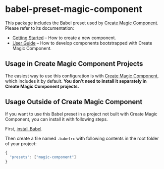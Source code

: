 # babel-preset-magic-component

This package includes the Babel preset used by [Create Magic Component](https://github.com/magic-FE/create-magic-component).  
Please refer to its documentation:

* [Getting Started](https://github.com/magic-FE/create-magic-component/blob/master/README.md#getting-started) – How to create a new component.
* [User Guide](https://github.com/magic-FE/create-magic-component/blob/master/packages/create-magic-component/README.md) – How to develop components bootstrapped with Create Magic Component.

## Usage in Create Magic Component Projects

The easiest way to use this configuration is with [Create Magic Component](https://github.com/magic-FE/create-magic-component), which includes it by default. **You don’t need to install it separately in Create Magic Component projects.**

## Usage Outside of Create Magic Component

If you want to use this Babel preset in a project not built with Create Magic Component, you can install it with following steps.

First, [install Babel](https://babeljs.io/docs/setup/).

Then create a file named `.babelrc` with following contents in the root folder of your project:

  ```js
  {
    "presets": ["magic-component"]
  }
  ```
